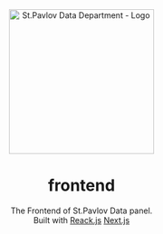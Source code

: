 <div align="center">
<img src="https://s3api.wanz.site/image/reverse1999.jpg"
     alt="St.Pavlov Data Department - Logo"
     width="256" height="256" />

# frontend
The Frontend of St.Pavlov Data panel.  
Built with [Reack.js](https://react.dev/) [Next.js](https://nextjs.org/)

</div>
